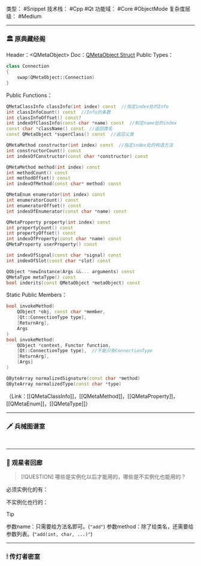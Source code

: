 类型： #Snippet
技术栈： #Cpp #Qt
功能域： #Core #ObjectMode
复杂度层级： #Medium

---
### 🏛 原典藏经阁
Header：\<QMetaObject\>
Doc：[QMetaObject Struct](https://doc.qt.io/qt-6/qmetaobject.html)
Public Types：
```c++
class Connection
{
	swap(QMetaObject::Connection)
}
```
Public Functions：
```c++
QMetaClassInfo classInfo(int index) const  //指定index处的Info
int classInfoCount() const  //Info的条数
int classInfoOffset() const?
int indexOfClassInfo(const char *name) const  //制定name处的index
const char *className() const  //返回类名
const QMetaObject *superClass() const  //返回父类

QMetaMethod constructor(int index) const  //指定index处的构造方法
int constructorCount() const
int indexOfConstructor(const char *constructor) const

QMetaMethod method(int index) const
int methodCount() const
int methodOffset() const
int indexOfMethod(const char* method) const

QMetaEnum enumerator(int index) const
int enumeratorCount() const
int enumeratorOffset() const
int indexOfEnumerator(const char *name) const

QMetaProperty property(int index) const
int propertyCount() const
int propertyOffset() const
int indexOfProperty(const char *name) const
QMetaProperty userProperty() const

int indexOfSignal(const char *signal) const
int indexOfSlot(const char *slot) const

QObject *newInstance(Args &&... arguments) const
QMetaType metaType() const
bool inderits(const QMetaObject *metaObject) const
```
Static Public Members：
```c++
bool invokeMethod(
	QObject *obj, const char *member,
	[Qt::ConnectionType type],
	[ReturnArg],
	Args
)
bool invokeMethod(
	QObject *context, Functor function,
	[Qt::ConnectionType type],  //不能只有ConnectionType
	[ReturnArg],
	[Args]
)

QByteArray normalizedSignature(const char *method)
QByteArray normalizedType(const char *type)
```
（Link：[[QMetaClassInfo]]，[[QMetaMethod]]，[[QMetaProperty]]，[[QMetaEnum]]，[[QMetaType]]）


---
### 🗡 兵械图谱室
```c++

```



```c++

```

---
### 🧿 观星者回廊
> [!QUESTION]
哪些是实例化以后才能用的，哪些是不实例化也能用的？

必须实例化的有：

不实例化也行的：

> [!TIP]
参数name：只需要给方法名即可。(`"add"`)
参数method：除了给类名，还需要给参数列表。(`"add(int, char, ...)"`)

---
### 🕯 传灯者密室

